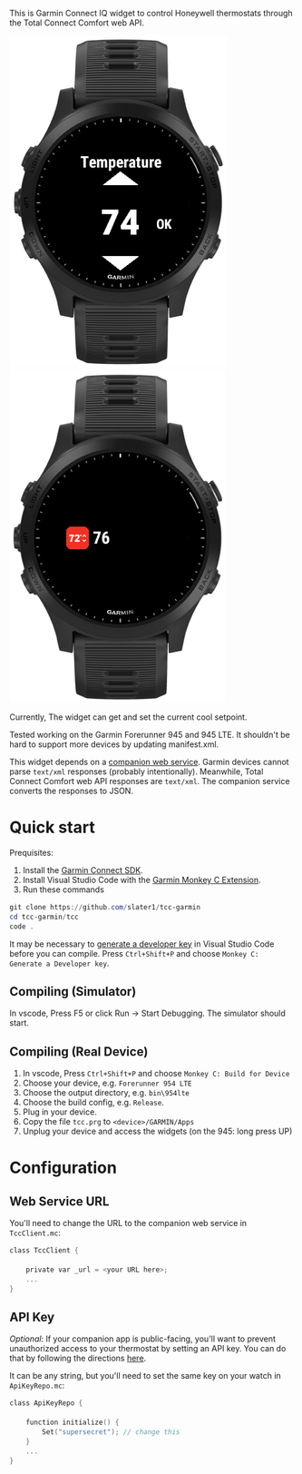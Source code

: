 This is Garmin Connect IQ widget to control Honeywell thermostats through the Total Connect Comfort web API.

![A picture of the widget running in the Garmin device simulator](widget.png)
![A picture of the widget running in glance mode in the Garmin device simulator](glance.png)

Currently, The widget can get and set the current cool setpoint.

Tested working on the Garmin Forerunner 945 and 945 LTE. It shouldn't be hard to support more devices by updating manifest.xml.

This widget depends on a [companion web service](https://github.com/slater1/tcc-mitm/). Garmin devices cannot parse `text/xml` responses (probably intentionally). Meanwhile,  Total Connect Comfort web API responses are `text/xml`. The companion service converts the responses to JSON.

# Quick start

Prequisites: 
1. Install the [Garmin Connect SDK](https://developer.garmin.com/connect-iq/sdk/).
2. Install Visual Studio Code with the [Garmin Monkey C Extension](https://marketplace.visualstudio.com/items?itemName=garmin.monkey-c).
3. Run these commands

```powershell
git clone https://github.com/slater1/tcc-garmin
cd tcc-garmin/tcc
code .
```

It may be necessary to [generate a developer key](https://developer.garmin.com/connect-iq/connect-iq-basics/getting-started/) in Visual Studio Code before you can compile. Press `Ctrl+Shift+P` and choose `Monkey C: Generate a Developer key`.

## Compiling (Simulator)

In vscode, Press F5 or click Run -> Start Debugging. The simulator should start.

## Compiling (Real Device)

1. In vscode, Press `Ctrl+Shift+P` and choose `Monkey C: Build for Device`
2. Choose your device, e.g. `Forerunner 954 LTE`
3. Choose the output directory, e.g. `bin\954lte`
4. Choose the build config, e.g. `Release`.
5. Plug in your device.
6. Copy the file `tcc.prg` to `<device>/GARMIN/Apps`
7. Unplug your device and access the widgets (on the 945: long press UP)

# Configuration 

## Web Service URL
You'll need to change the URL to the companion web service in `TccClient.mc`:

```c
class TccClient {

    private var _url = <your URL here>;
    ...
}
```

## API Key

_Optional_: If your companion app is public-facing, you'll want to prevent unauthorized access to your thermostat by setting an API key. You can do that by following the directions [here](https://github.com/slater1/tcc-mitm/blob/main/README.md).

It can be any string, but you'll need to set the same key on your watch in `ApiKeyRepo.mc`:

```c
class ApiKeyRepo {

    function initialize() {
        Set("supersecret"); // change this
    }
    ...
}
```
